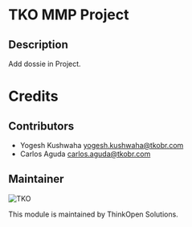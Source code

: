 TKO MMP Project
===============

Description
-----------

Add dossie in Project.

Credits
=======

Contributors
------------

 * Yogesh Kushwaha <yogesh.kushwaha@tkobr.com>
 * Carlos Aguda <carlos.aguda@tkobr.com>

Maintainer
----------

![TKO](https://tkobr.tkobr.com/website/image/ir.attachment/50170_af65c50/datas)

This module is maintained by ThinkOpen Solutions.


